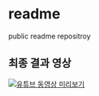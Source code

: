 # readme
public readme repositroy

## 최종 결과 영상
[![유튜브 동영상 미리보기](https://img.youtube.com/vi/7_Uw3czcmZU/0.jpg)](https://youtu.be/7_Uw3czcmZU?si=qKSwImL-OTTu2hxr)

